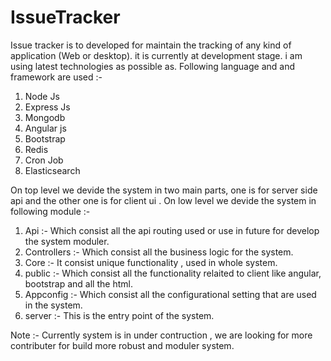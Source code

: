 # IssueTracker

Issue tracker is to developed for maintain the tracking of any kind of application (Web or desktop). it is currently at development stage. i am using latest technologies as possible as.
Following language and and framework are used :-
1. Node Js
2. Express Js
3. Mongodb
4. Angular js
5. Bootstrap
6. Redis
7. Cron Job
8. Elasticsearch

On top level we devide the system in two main parts, one is for server side api and the other one is for client ui .
On low level we devide the system in following module :-
1. Api :- Which consist  all the api routing used or use in future for develop the system moduler.
2. Controllers :- Which consist all the  business logic for the system.
3. Core :- It consist unique functionality , used in whole system.
4. public :- Which consist all the functionality relaited to client like angular, bootstrap and all the html.
5. Appconfig :- Which consist all the configurational setting that are used in the system.
6. server :- This is the entry point of the system.

Note :- Currently system is in under contruction , we are looking for more contributer for build more robust and moduler system.

